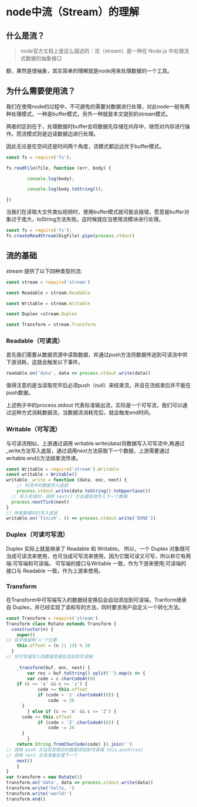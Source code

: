 # node中流（Stream）的理解

## 什么是流？

> node官方文档上是这么描述的：流（stream）是一种在 Node.js 中处理流式数据的抽象接口

额，果然是很抽象，其实简单的理解就是node用来处理数据的一个工具。

## 为什么需要使用流？

我们在使用node的过程中，不可避免的需要对数据进行处理，对此node一般有两种处理模式，一种是buffer模式，另外一种就是本文提到的stream模式。

两者的区别在于，处理数据时buffer会将数据先存储在内存中，继而对内存进行操作。而流模式则是边读数据边进行处理。

因此无论是在空间还是时间两个角度，流模式都远远优于buffer模式。

```js
const fs = require('fs');

fs.readFile(file, function (err, body) {

        console.log(body);

        console.log(body.toString());

})
```

当我们在读取大文件类似视频时，使用buffer模式就可能会报错，愿意是buffer对象过于庞大，toString方法失败。这时候就应当使用流模块进行处理。

```js
const fs = require('fs');
fs.createReadStream(bigFile).pipe(process.stdout)
```

## 流的基础

stream 提供了以下四种类型的流:

```js
const stream = require('stream')

const Readable = stream.Readable

const Writable = stream.Writable

const Duplex =stream.Duplex

const Transform = stream.Transform
```



### Readable（可读流）

首先我们需要从数据资源中读取数据，并通过push方法将数据传送到可读流中供下游消耗，这就会触发以下事件。

```js
readable.on('data', data => process.stdout.write(data))
```

值得注意的是当读取完毕后必须push（null）来结束流，并且在流结束后并不能在push数据。

上述例子中的process.stdout 代表标准输出流，实际是一个可写流，我们可以通过这种方式消耗数据流，当数据流消耗完后，就会触发end时间。



### Writable（可写流）

与可读流相似，上游通过调用 writable.write(data)将数据写入可写流中,再通过_write方法写入底层，通过调用next方法获取下一个数据，上游需要通过writable.end()方法结束流传递。

```js
const Writable = require('stream').Writable
const writable = Writable()
writable._write = function (data, enc, next) {
	// 将流中的数据写入底层 
	process.stdout.write(data.toString().toUpperCase()) 
  // 写入完成时，调用`next()`方法通知流传入下一个数据 
  process.nextTick(next)
}
// 所有数据均已写入底层 
writable.on('finish', () => process.stdout.write('DONE'))
```

### Duplex（可读可写流）

Duplex 实际上就是继承了 Readable 和 Writable。 所以，一个 Duplex 对象既可当成可读流来使用，也可当成可写流来使用，因为它既可读又可写，所以称它有两端:可写端和可读端。 可写端的接口与Writable 一致，作为下游来使用;可读端的接口与 Readable 一致，作为上游来使用。

### Transform

在Transform中可写端写入的数据经变换后会自动添加到可读端，Tranform继承自 Duplex，并已经实现了读和写的方法，同时要求用户自定义一个转化方法。

```js
const Transform = require('stream').
Transform class Rotate extends Transform {
  constructor(n) {
    super()
// 将字母旋转`n`个位置
    this.offset = (n || 13) % 26
  }
// 将可写端写入的数据变换后添加到可读端
  
	_transform(buf, enc, next) {
		var res = buf.toString().split('').map(c => {
		var code = c.charCodeAt(0)
    if (c >= 'a' && c <= 'z') {
			code += this.offset
			if (code > 'z'.charCodeAt(0)) {
				code -= 26 
   	  }
		} else if (c >= 'A' && c <= 'Z') { 
      code += this.offset
			if (code > 'Z'.charCodeAt(0)) {
				code -= 26 
      }
		}
	return String.fromCharCode(code) }).join('')
// 调用 push 方法将变换后的数据添加到可读端 this.push(res)
// 调用 next 方法准备处理下一个
	next()
	}
}
var transform = new Rotate(3)
transform.on('data', data => process.stdout.write(data))
transform.write('hello, ')
transform.write('world!')
transform.end()
```

